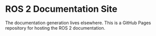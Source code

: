 # ROS 2 Documentation Site

The documentation generation lives elsewhere.  This is a GitHub Pages
repository for hosting the ROS 2 documentation.

